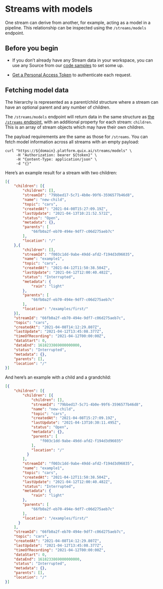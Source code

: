 # Streams with models

One stream can derive from another, for example, acting as a model in a
pipeline. This relationship can be inspected using the `/streams/models`
endpoint.

## Before you begin

  - If you don’t already have any Stream data in your workspace, you can use any Source from our [code samples](../../platform/samples/samples.md) to set some up.

  - [Get a Personal Access Token](authenticate.md)
    to authenticate each request.

## Fetching model data

The hierarchy is represented as a parent/child structure where a stream
can have an optional parent and any number of children.

The `/streams/models` endpoint will return data in the same structure as
[the `/streams` endpoint](streams-paged.md), with
an additional property for each stream: `children`. This is an array of
stream objects which may have their own children.

The payload requirements are the same as those for `/streams`. You can
fetch model information across all streams with an empty payload:

``` shell
curl "https://${domain}.platform.quix.ai/streams/models" \
     -H "Authorization: bearer ${token}" \
     -H "Content-Type: application/json" \
     -d "{}"
```

Here’s an example result for a stream with two children:

``` json
[{
    "children": [{
        "children": [],
        "streamId": "79bbed17-5c71-4b0e-99f6-3596577b46d8",
        "name": "new-child",
        "topic": "cars",
        "createdAt": "2021-04-08T15:27:09.19Z",
        "lastUpdate": "2021-04-13T10:21:52.572Z",
        "status": "Open",
        "metadata": {},
        "parents": [
            "66fb0a2f-eb70-494e-9df7-c06d275aeb7c"
        ],
        "location": "/"
    },{
        "children": [],
        "streamId": "f003c1dd-9abe-49dd-afd2-f194d3d96035",
        "name": "example1",
        "topic": "cars",
        "createdAt": "2021-04-12T11:50:38.504Z",
        "lastUpdate": "2021-04-12T12:00:40.482Z",
        "status": "Interrupted",
        "metadata": {
            "rain": "light"
        },
        "parents": [
            "66fb0a2f-eb70-494e-9df7-c06d275aeb7c"
        ],
        "location": "/examples/first/"
    }],
    "streamId": "66fb0a2f-eb70-494e-9df7-c06d275aeb7c",
    "topic": "cars",
    "createdAt": "2021-04-08T14:12:29.807Z",
    "lastUpdate": "2021-04-12T13:45:08.377Z",
    "timeOfRecording": "2021-04-12T00:00:00Z",
    "dataStart": 0,
    "dataEnd": 1618233869000000000,
    "status": "Interrupted",
    "metadata": {},
    "parents": [],
    "location": "/"
}]
```

And here’s an example with a child and a grandchild:

``` json
[{
    "children": [{
        "children": [{
            "children": [],
            "streamId": "79bbed17-5c71-4b0e-99f6-3596577b46d8",
            "name": "new-child",
            "topic": "cars",
            "createdAt": "2021-04-08T15:27:09.19Z",
            "lastUpdate": "2021-04-13T10:30:11.495Z",
            "status": "Open",
            "metadata": {},
            "parents": [
                "f003c1dd-9abe-49dd-afd2-f194d3d96035"
            ],
            "location": "/"
          }
        ],
        "streamId": "f003c1dd-9abe-49dd-afd2-f194d3d96035",
        "name": "example1",
        "topic": "cars",
        "createdAt": "2021-04-12T11:50:38.504Z",
        "lastUpdate": "2021-04-12T12:00:40.482Z",
        "status": "Interrupted",
        "metadata": {
            "rain": "light"
        },
        "parents": [
            "66fb0a2f-eb70-494e-9df7-c06d275aeb7c"
        ],
        "location": "/examples/first/"
      }
    ],
    "streamId": "66fb0a2f-eb70-494e-9df7-c06d275aeb7c",
    "topic": "cars",
    "createdAt": "2021-04-08T14:12:29.807Z",
    "lastUpdate": "2021-04-12T13:45:08.377Z",
    "timeOfRecording": "2021-04-12T00:00:00Z",
    "dataStart": 0,
    "dataEnd": 1618233869000000000,
    "status": "Interrupted",
    "metadata": {},
    "parents": [],
    "location": "/"
}]
```
